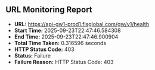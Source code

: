 ## URL Monitoring Report

- **URL:** https://api-gw1-prod1.fisglobal.com/gw/v1/health
- **Start Time:** 2025-09-23T22:47:46.584308
- **End Time:** 2025-09-23T22:47:46.900904
- **Total Time Taken:** 0.316596 seconds
- **HTTP Status Code:** 403
- **Status:** Failure
- **Failure Reason:** HTTP Status Code: 403
